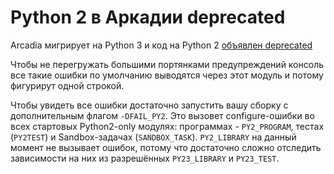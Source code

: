 # Python 2 в Аркадии deprecated 

Arcadia мигрирует на Python 3 и код на Python 2 [объявлен deprecated](https://clubs.at.yandex-team.ru/arcadia/23044)

Чтобы не перегружать большими портянками предупреждений консоль все такие ошибки по умолчанию выводятся через этот модуль и потому фигурирут одной строкой.

Чтобы увидеть все ошибки достаточно запустить вашу сборку с дополнительным флагом `-DFAIL_PY2`. Это вызовет configure-ошибки во всех стартовых Python2-only модулях:
программах - `PY2_PROGRAM`, тестах (`PY2TEST`) и Sandbox-задачах (`SANDBOX_TASK`). `PY2_LIBRARY` на данный момент не вызывает ошибок, потому что достаточно сложно
отследить зависимости на них из разрешённых `PY23_LIBRARY` и `PY23_TEST`.